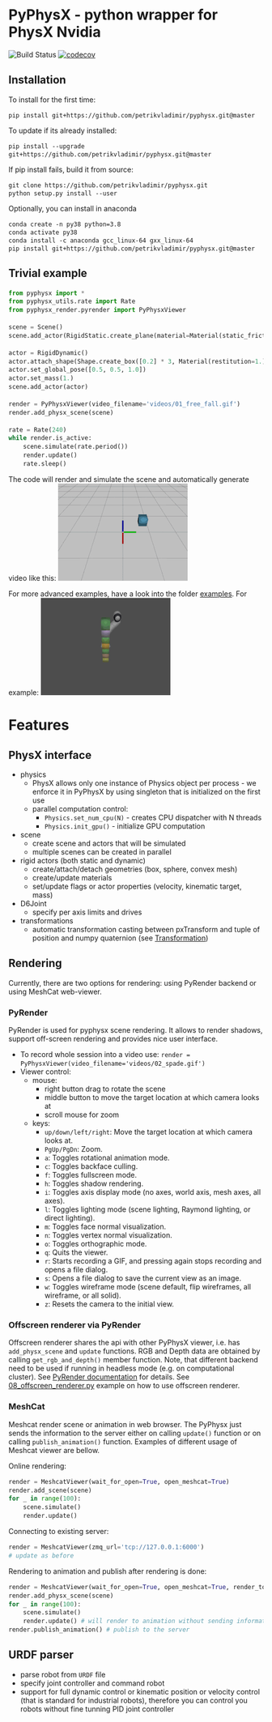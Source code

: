 # PyPhysX - python wrapper for PhysX Nvidia
![Build Status](https://github.com/petrikvladimir/pyphysx/actions/workflows/workflow.yml/badge.svg)
[![codecov](https://codecov.io/gh/petrikvladimir/pyphysx/branch/master/graph/badge.svg)](https://codecov.io/gh/petrikvladimir/pyphysx)

## Installation
To install for the first time:
```
pip install git+https://github.com/petrikvladimir/pyphysx.git@master
```
To update if its already installed: 
```
pip install --upgrade git+https://github.com/petrikvladimir/pyphysx.git@master
```
If pip install fails, build it from source:
```
git clone https://github.com/petrikvladimir/pyphysx.git
python setup.py install --user
```
Optionally, you can install in anaconda
```
conda create -n py38 python=3.8
conda activate py38
conda install -c anaconda gcc_linux-64 gxx_linux-64
pip install git+https://github.com/petrikvladimir/pyphysx.git@master
```

## Trivial example
```python
from pyphysx import *
from pyphysx_utils.rate import Rate
from pyphysx_render.pyrender import PyPhysxViewer

scene = Scene()
scene.add_actor(RigidStatic.create_plane(material=Material(static_friction=0.1, dynamic_friction=0.1, restitution=0.5)))

actor = RigidDynamic()
actor.attach_shape(Shape.create_box([0.2] * 3, Material(restitution=1.)))
actor.set_global_pose([0.5, 0.5, 1.0])
actor.set_mass(1.)
scene.add_actor(actor)

render = PyPhysxViewer(video_filename='videos/01_free_fall.gif')
render.add_physx_scene(scene)

rate = Rate(240)
while render.is_active:
    scene.simulate(rate.period())
    render.update()
    rate.sleep()

```
The code will render and simulate the scene and automatically generate video like this:
![](examples/videos/anim_01_free_fall.gif)

For more advanced examples, have a look into the folder [examples](examples/). For example:
![](examples/videos/anim_05b_panda_cubes.gif)

# Features
## PhysX interface
- physics
  - PhysX allows only one instance of Physics object per process - we enforce it in PyPhysX by using singleton that is initialized on the first use
  - parallel computation control:
    - `Physics.set_num_cpu(N)` - creates CPU dispatcher with N threads
    - `Physics.init_gpu()` - initialize GPU computation
- scene
  - create scene and actors that will be simulated
  - multiple scenes can be created in parallel
- rigid actors (both static and dynamic)
  - create/attach/detach geometries (box, sphere, convex mesh)
  - create/update materials
  - set/update flags or actor properties (velocity, kinematic target, mass)
- D6Joint
  - specify per axis limits and drives
- transformations
  - automatic transformation casting between pxTransform and tuple of position and numpy quaternion (see [Transformation](doc/transformation.md))

## Rendering
Currently, there are two options for rendering: using PyRender backend or using MeshCat web-viewer.

### PyRender 
PyRender is used for pyphysx scene rendering. It allows to render shadows, support off-screen rendering and provides nice user interface.
- To record whole session into a video use:
    `render = PyPhysxViewer(video_filename='videos/02_spade.gif')`
- Viewer control:
  - mouse:
    - right button drag to rotate the scene
    - middle button to move the target location at which camera looks at
    - scroll mouse for zoom 
  - keys:
    - ``up/down/left/right``: Move the target location at which camera looks at.
    - ``PgUp/PgDn``: Zoom.
    - ``a``: Toggles rotational animation mode.
    - ``c``: Toggles backface culling.
    - ``f``: Toggles fullscreen mode.
    - ``h``: Toggles shadow rendering.
    - ``i``: Toggles axis display mode
      (no axes, world axis, mesh axes, all axes).
    - ``l``: Toggles lighting mode
      (scene lighting, Raymond lighting, or direct lighting).
    - ``m``: Toggles face normal visualization.
    - ``n``: Toggles vertex normal visualization.
    - ``o``: Toggles orthographic mode.
    - ``q``: Quits the viewer.
    - ``r``: Starts recording a GIF, and pressing again stops recording
      and opens a file dialog.
    - ``s``: Opens a file dialog to save the current view as an image.
    - ``w``: Toggles wireframe mode
      (scene default, flip wireframes, all wireframe, or all solid).
    - ``z``: Resets the camera to the initial view.

### Offscreen renderer via PyRender
Offscreen renderer shares the api with other PyPhysX viewer, i.e. has `add_physx_scene` and `update` functions.
RGB and Depth data are obtained by calling `get_rgb_and_depth()` member function.
Note, that different backend need to be used if running in headless mode (e.g. on computational cluster).
See [PyRender documentation](https://pyrender.readthedocs.io/en/latest/examples/offscreen.html) for details.
See [08_offscreen_renderer.py](examples/08_offscreen_renderer.py) example on how to use offscreen renderer.

### MeshCat
Meshcat render scene or animation in web browser.
The PyPhysx just sends the information to the server either on calling `update()` function or on calling `publish_animation()` function.
Examples of different usage of Meshcat viewer are bellow.

Online rendering:
```python
render = MeshcatViewer(wait_for_open=True, open_meshcat=True)
render.add_scene(scene)
for _ in range(100):
    scene.simulate()
    render.update()
```

Connecting to existing server:
```python
render = MeshcatViewer(zmq_url='tcp://127.0.0.1:6000')
# update as before
```

Rendering to animation and publish after rendering is done:
```python
render = MeshcatViewer(wait_for_open=True, open_meshcat=True, render_to_animation=True, animation_fps=30)
render.add_physx_scene(scene)
for _ in range(100):
    scene.simulate()
    render.update() # will render to animation without sending information to meshcat server, i.e. is fast
render.publish_animation() # publish to the server
```

## URDF parser
- parse robot from `URDF` file
- specify joint controller and command robot
- support for full dynamic control or kinematic position or velocity control (that is standard for industrial robots), therefore you can control you robots without fine tunning PID joint controller
